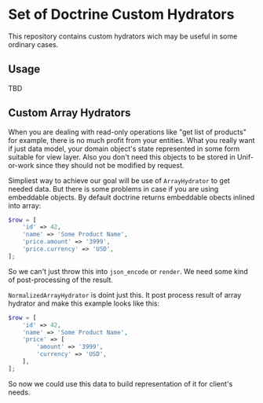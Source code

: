 Set of Doctrine Custom Hydrators
====================================

This repository contains custom hydrators wich may be useful in some ordinary cases.

## Usage

TBD

## Custom Array Hydrators

When you are dealing with read-only operations like "get list of products" for example, there is no much profit from
your entities. What you really want if just data model, your domain object's state represented in some form suitable
for view layer. Also you don't need this objects to be stored in Unif-or-work since they should not be modified by 
request.

Simpliest way to achieve our goal will be use of `ArrayHydrator` to get needed data. But there is some problems in case
if you are using embeddable objects. By default doctrine returns embeddable obects inlined into array:

```php
$row = [
    'id' => 42,
    'name' => 'Some Product Name',
    'price.amount' => '3999',
    'price.currency' => 'USD',
];
```

So we can't just throw this into `json_encode` or `render`. We need some kind of post-processing of the result.

`NormalizedArrayHydrator` is doint just this. It post process result of array hydrator and make this example looks like this:

```php
$row = [
    'id' => 42,
    'name' => 'Some Product Name',
    'price' => [
        'amount' => '3999',
        'currency' => 'USD',
    ],
];
```

So now we could use this data to build representation of it for client's needs.
